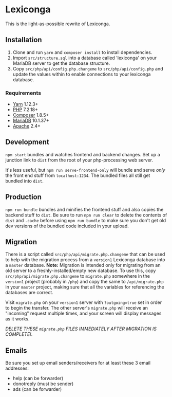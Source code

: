 # Lexiconga

This is the light-as-possible rewrite of Lexiconga.

## Installation

1. Clone and run `yarn` and `composer install` to install dependencies.
1. Import `src/structure.sql` into a database called 'lexiconga' on your MariaDB server to get the database structure.
1. Copy `src/php/api/config.php.changeme` to `src/php/api/config.php` and update the values within to enable connections to your lexiconga database.

### Requirements

* [Yarn](https://yarnpkg.com/) 1.12.3+
* [PHP](https://php.net/) 7.2.18+
* [Composer](https://getcomposer.org/) 1.8.5+
* [MariaDB](https://mariadb.org/) 10.1.37+
* [Apache](https://httpd.apache.org/) 2.4+

## Development

`npm start` bundles and watches frontend and backend changes. Set up a junction link to `dist` from the root of your php-processing web server.

It's less useful, but `npm run serve-frontend-only` will bundle and serve _only_ the front end stuff from `localhost:1234`. The bundled files all still get bundled into `dist`.

## Production

`npm run bundle` bundles and minifies the frontend stuff and also copies the backend stuff to `dist`. Be sure to run `npm run clear` to delete the contents of `dist` and `.cache` before using `npm run bundle` to make sure you don't get old dev versions of the bundled code included in your upload.

## Migration

There is a script called `src/php/api/migrate.php.changeme` that can be used to help with the migration process from a `version1` Lexiconga database into a `master` database. **Note:** Migration is intended only for migrating from an old server to a freshly-installed/empty new database. To use this, copy `src/php/api/migrate.php.changeme` to `migrate.php` somewhere in the `version1` project (probably in `/php`) and copy the same to `/api/migrate.php` in your `master` project, making sure that all the variables for referencing the databases are correct.

Visit `migrate.php` on your `version1` server with `?outgoing=true` set in order to begin the transfer. The other server's `migrate.php` will receive an "incoming" request multiple times, and your screen will display messages as it works.

_DELETE THESE `migrate.php` FILES IMMEDIATELY AFTER MIGRATION IS COMPLETE!_.

## Emails

Be sure you set up email senders/receivers for at least these 3 email addresses:

- help (can be forwarder)
- donotreply (must be sender)
- ads (can be forwarder)
